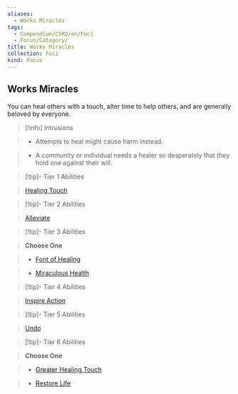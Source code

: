 ```yaml
---
aliases:
  - Works Miracles
tags:
  - Compendium/CSRD/en/Foci
  - Focus/Category/
title: Works Miracles
collection: Foci
kind: Focus
---
```

## Works Miracles    
You can heal others with a touch, alter time to help others, and are generally beloved by everyone.    
  
>[!info] Intrusions    
>- Attempts to heal might cause harm instead.    
>- A community or individual needs a healer so desperately that they hold one against their will.    
  
  
>[!tip]- Tier 1 Abilities    
> [Healing Touch](Healing-Touch.md)    
  
  
>[!tip]- Tier 2 Abilities    
> [Alleviate](Alleviate.md)    
  
  
>[!tip]- Tier 3 Abilities    
> **Choose One**    
>- [Font of Healing](Font-of-Healing.md)    
>- [Miraculous Health](Miraculous-Health.md)    
  
  
>[!tip]- Tier 4 Abilities    
> [Inspire Action](Inspire-Action.md)    
  
  
>[!tip]- Tier 5 Abilities    
> [Undo](Undo.md)    
  
  
>[!tip]- Tier 6 Abilities    
> **Choose One**    
>- [Greater Healing Touch](Greater-Healing-Touch.md)    
>- [Restore Life](Restore-Life.md)